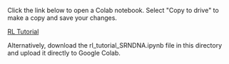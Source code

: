 Click the link below to open a Colab notebook. Select "Copy to drive" to make a copy and save your changes.

[RL Tutorial](https://colab.research.google.com/drive/1YO3AXl17ega10QJJpcOfkg2n6tMvKmqt)

Alternatively, download the rl_tutorial_SRNDNA.ipynb file in this directory and upload it directly to Google Colab.
